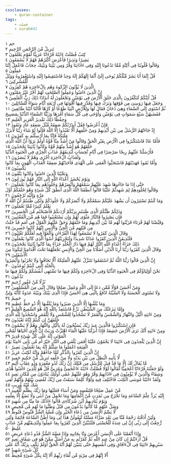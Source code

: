 ```yaml
---
cssclasses:
    - quran-container
tags:
    - فصلت
    - surah#41
---
```


حم  ١<br>
تَنزِيلٌ مِّنَ الرَّحْمَنِ الرَّحِيمِ  ٢<br>
كِتَبٌ فُصِّلَتْ ءَايَتُهُ قُرْءَانًا عَرَبِيًّا لِّقَوْمٍ يَعْلَمُونَ  ٣<br>
بَشِيرًا وَنَذِيرًا فَأَعْرَضَ أَكْثَرُهُمْ فَهُمْ لَا يَسْمَعُونَ  ٤<br>
وَقَالُوا قُلُوبُنَا فِى أَكِنَّةٍ مِّمَّا تَدْعُونَا إِلَيْهِ وَفِى ءَاذَانِنَا وَقْرٌ وَمِن بَيْنِنَا وَبَيْنِكَ حِجَابٌ فَاعْمَلْ إِنَّنَا عَمِلُونَ  ٥<br>
قُلْ إِنَّمَا أَنَا بَشَرٌ مِّثْلُكُمْ يُوحَى إِلَىَّ أَنَّمَا إِلَهُكُمْ إِلَهٌ وَحِدٌ فَاسْتَقِيمُوا إِلَيْهِ وَاسْتَغْفِرُوهُ وَوَيْلٌ لِّلْمُشْرِكِينَ  ٦<br>
الَّذِينَ لَا يُؤْتُونَ الزَّكَوةَ وَهُم بِالْءَاخِرَةِ هُمْ كَفِرُونَ  ٧<br>
إِنَّ الَّذِينَ ءَامَنُوا وَعَمِلُوا الصَّلِحَتِ لَهُمْ أَجْرٌ غَيْرُ مَمْنُونٍ  ٨<br>
قُلْ أَئِنَّكُمْ لَتَكْفُرُونَ بِالَّذِى خَلَقَ الْأَرْضَ فِى يَوْمَيْنِ وَتَجْعَلُونَ لَهُ أَندَادًا ذَلِكَ رَبُّ الْعَلَمِينَ  ٩<br>
وَجَعَلَ فِيهَا رَوَسِىَ مِن فَوْقِهَا وَبَرَكَ فِيهَا وَقَدَّرَ فِيهَا أَقْوَتَهَا فِى أَرْبَعَةِ أَيَّامٍ سَوَاءً لِّلسَّائِلِينَ  ١۰<br>
ثُمَّ اسْتَوَى إِلَى السَّمَاءِ وَهِىَ دُخَانٌ فَقَالَ لَهَا وَلِلْأَرْضِ ائْتِيَا طَوْعًا أَوْ كَرْهًا قَالَتَا أَتَيْنَا طَائِعِينَ  ١١<br>
فَقَضَىهُنَّ سَبْعَ سَمَوَاتٍ فِى يَوْمَيْنِ وَأَوْحَى فِى كُلِّ سَمَاءٍ أَمْرَهَا وَزَيَّنَّا السَّمَاءَ الدُّنْيَا بِمَصَبِيحَ وَحِفْظًا ذَلِكَ تَقْدِيرُ الْعَزِيزِ الْعَلِيمِ  ١٢<br>
فَإِنْ أَعْرَضُوا فَقُلْ أَنذَرْتُكُمْ صَعِقَةً مِّثْلَ صَعِقَةِ عَادٍ وَثَمُودَ  ١٣<br>
إِذْ جَاءَتْهُمُ الرُّسُلُ مِن بَيْنِ أَيْدِيهِمْ وَمِنْ خَلْفِهِمْ أَلَّا تَعْبُدُوا إِلَّا اللَّهَ قَالُوا لَوْ شَاءَ رَبُّنَا لَأَنزَلَ مَلَئِكَةً فَإِنَّا بِمَا أُرْسِلْتُم بِهِ كَفِرُونَ  ١٤<br>
فَأَمَّا عَادٌ فَاسْتَكْبَرُوا فِى الْأَرْضِ بِغَيْرِ الْحَقِّ وَقَالُوا مَنْ أَشَدُّ مِنَّا قُوَّةً أَوَلَمْ يَرَوْا أَنَّ اللَّهَ الَّذِى خَلَقَهُمْ هُوَ أَشَدُّ مِنْهُمْ قُوَّةً وَكَانُوا بَِٔايَتِنَا يَجْحَدُونَ  ١٥<br>
فَأَرْسَلْنَا عَلَيْهِمْ رِيحًا صَرْصَرًا فِى أَيَّامٍ نَّحِسَاتٍ لِّنُذِيقَهُمْ عَذَابَ الْخِزْىِ فِى الْحَيَوةِ الدُّنْيَا وَلَعَذَابُ الْءَاخِرَةِ أَخْزَى وَهُمْ لَا يُنصَرُونَ  ١٦<br>
وَأَمَّا ثَمُودُ فَهَدَيْنَهُمْ فَاسْتَحَبُّوا الْعَمَى عَلَى الْهُدَى فَأَخَذَتْهُمْ صَعِقَةُ الْعَذَابِ الْهُونِ بِمَا كَانُوا يَكْسِبُونَ  ١٧<br>
وَنَجَّيْنَا الَّذِينَ ءَامَنُوا وَكَانُوا يَتَّقُونَ  ١٨<br>
وَيَوْمَ يُحْشَرُ أَعْدَاءُ اللَّهِ إِلَى النَّارِ فَهُمْ يُوزَعُونَ  ١٩<br>
حَتَّى إِذَا مَا جَاءُوهَا شَهِدَ عَلَيْهِمْ سَمْعُهُمْ وَأَبْصَرُهُمْ وَجُلُودُهُم بِمَا كَانُوا يَعْمَلُونَ  ٢۰<br>
وَقَالُوا لِجُلُودِهِمْ لِمَ شَهِدتُّمْ عَلَيْنَا قَالُوا أَنطَقَنَا اللَّهُ الَّذِى أَنطَقَ كُلَّ شَىْءٍ وَهُوَ خَلَقَكُمْ أَوَّلَ مَرَّةٍ وَإِلَيْهِ تُرْجَعُونَ  ٢١<br>
وَمَا كُنتُمْ تَسْتَتِرُونَ أَن يَشْهَدَ عَلَيْكُمْ سَمْعُكُمْ وَلَا أَبْصَرُكُمْ وَلَا جُلُودُكُمْ وَلَكِن ظَنَنتُمْ أَنَّ اللَّهَ لَا يَعْلَمُ كَثِيرًا مِّمَّا تَعْمَلُونَ  ٢٢<br>
وَذَلِكُمْ ظَنُّكُمُ الَّذِى ظَنَنتُم بِرَبِّكُمْ أَرْدَىكُمْ فَأَصْبَحْتُم مِّنَ الْخَسِرِينَ  ٢٣<br>
فَإِن يَصْبِرُوا فَالنَّارُ مَثْوًى لَّهُمْ وَإِن يَسْتَعْتِبُوا فَمَا هُم مِّنَ الْمُعْتَبِينَ  ٢٤<br>
وَقَيَّضْنَا لَهُمْ قُرَنَاءَ فَزَيَّنُوا لَهُم مَّا بَيْنَ أَيْدِيهِمْ وَمَا خَلْفَهُمْ وَحَقَّ عَلَيْهِمُ الْقَوْلُ فِى أُمَمٍ قَدْ خَلَتْ مِن قَبْلِهِم مِّنَ الْجِنِّ وَالْإِنسِ إِنَّهُمْ كَانُوا خَسِرِينَ  ٢٥<br>
وَقَالَ الَّذِينَ كَفَرُوا لَا تَسْمَعُوا لِهَذَا الْقُرْءَانِ وَالْغَوْا فِيهِ لَعَلَّكُمْ تَغْلِبُونَ  ٢٦<br>
فَلَنُذِيقَنَّ الَّذِينَ كَفَرُوا عَذَابًا شَدِيدًا وَلَنَجْزِيَنَّهُمْ أَسْوَأَ الَّذِى كَانُوا يَعْمَلُونَ  ٢٧<br>
ذَلِكَ جَزَاءُ أَعْدَاءِ اللَّهِ النَّارُ لَهُمْ فِيهَا دَارُ الْخُلْدِ جَزَاءً بِمَا كَانُوا بَِٔايَتِنَا يَجْحَدُونَ  ٢٨<br>
وَقَالَ الَّذِينَ كَفَرُوا رَبَّنَا أَرِنَا الَّذَيْنِ أَضَلَّانَا مِنَ الْجِنِّ وَالْإِنسِ نَجْعَلْهُمَا تَحْتَ أَقْدَامِنَا لِيَكُونَا مِنَ الْأَسْفَلِينَ  ٢٩<br>
إِنَّ الَّذِينَ قَالُوا رَبُّنَا اللَّهُ ثُمَّ اسْتَقَمُوا تَتَنَزَّلُ عَلَيْهِمُ الْمَلَئِكَةُ أَلَّا تَخَافُوا وَلَا تَحْزَنُوا وَأَبْشِرُوا بِالْجَنَّةِ الَّتِى كُنتُمْ تُوعَدُونَ  ٣۰<br>
نَحْنُ أَوْلِيَاؤُكُمْ فِى الْحَيَوةِ الدُّنْيَا وَفِى الْءَاخِرَةِ وَلَكُمْ فِيهَا مَا تَشْتَهِى أَنفُسُكُمْ وَلَكُمْ فِيهَا مَا تَدَّعُونَ  ٣١<br>
نُزُلًا مِّنْ غَفُورٍ رَّحِيمٍ  ٣٢<br>
وَمَنْ أَحْسَنُ قَوْلًا مِّمَّن دَعَا إِلَى اللَّهِ وَعَمِلَ صَلِحًا وَقَالَ إِنَّنِى مِنَ الْمُسْلِمِينَ  ٣٣<br>
وَلَا تَسْتَوِى الْحَسَنَةُ وَلَا السَّيِّئَةُ ادْفَعْ بِالَّتِى هِىَ أَحْسَنُ فَإِذَا الَّذِى بَيْنَكَ وَبَيْنَهُ عَدَوَةٌ كَأَنَّهُ وَلِىٌّ حَمِيمٌ  ٣٤<br>
وَمَا يُلَقَّىهَا إِلَّا الَّذِينَ صَبَرُوا وَمَا يُلَقَّىهَا إِلَّا ذُو حَظٍّ عَظِيمٍ  ٣٥<br>
وَإِمَّا يَنزَغَنَّكَ مِنَ الشَّيْطَنِ نَزْغٌ فَاسْتَعِذْ بِاللَّهِ إِنَّهُ هُوَ السَّمِيعُ الْعَلِيمُ  ٣٦<br>
وَمِنْ ءَايَتِهِ الَّيْلُ وَالنَّهَارُ وَالشَّمْسُ وَالْقَمَرُ لَا تَسْجُدُوا لِلشَّمْسِ وَلَا لِلْقَمَرِ وَاسْجُدُوا لِلَّهِ الَّذِى خَلَقَهُنَّ إِن كُنتُمْ إِيَّاهُ تَعْبُدُونَ  ٣٧<br>
فَإِنِ اسْتَكْبَرُوا فَالَّذِينَ عِندَ رَبِّكَ يُسَبِّحُونَ لَهُ بِالَّيْلِ وَالنَّهَارِ وَهُمْ لَا يَسَْٔمُونَ  ٣٨<br>
وَمِنْ ءَايَتِهِ أَنَّكَ تَرَى الْأَرْضَ خَشِعَةً فَإِذَا أَنزَلْنَا عَلَيْهَا الْمَاءَ اهْتَزَّتْ وَرَبَتْ إِنَّ الَّذِى أَحْيَاهَا لَمُحْىِ الْمَوْتَى إِنَّهُ عَلَى كُلِّ شَىْءٍ قَدِيرٌ  ٣٩<br>
إِنَّ الَّذِينَ يُلْحِدُونَ فِى ءَايَتِنَا لَا يَخْفَوْنَ عَلَيْنَا أَفَمَن يُلْقَى فِى النَّارِ خَيْرٌ أَم مَّن يَأْتِى ءَامِنًا يَوْمَ الْقِيَمَةِ اعْمَلُوا مَا شِئْتُمْ إِنَّهُ بِمَا تَعْمَلُونَ بَصِيرٌ  ٤۰<br>
إِنَّ الَّذِينَ كَفَرُوا بِالذِّكْرِ لَمَّا جَاءَهُمْ وَإِنَّهُ لَكِتَبٌ عَزِيزٌ  ٤١<br>
لَّا يَأْتِيهِ الْبَطِلُ مِن بَيْنِ يَدَيْهِ وَلَا مِنْ خَلْفِهِ تَنزِيلٌ مِّنْ حَكِيمٍ حَمِيدٍ  ٤٢<br>
مَّا يُقَالُ لَكَ إِلَّا مَا قَدْ قِيلَ لِلرُّسُلِ مِن قَبْلِكَ إِنَّ رَبَّكَ لَذُو مَغْفِرَةٍ وَذُو عِقَابٍ أَلِيمٍ  ٤٣<br>
وَلَوْ جَعَلْنَهُ قُرْءَانًا أَعْجَمِيًّا لَّقَالُوا لَوْلَا فُصِّلَتْ ءَايَتُهُ ءَاعْجَمِىٌّ وَعَرَبِىٌّ قُلْ هُوَ لِلَّذِينَ ءَامَنُوا هُدًى وَشِفَاءٌ وَالَّذِينَ لَا يُؤْمِنُونَ فِى ءَاذَانِهِمْ وَقْرٌ وَهُوَ عَلَيْهِمْ عَمًى أُولَئِكَ يُنَادَوْنَ مِن مَّكَانٍ بَعِيدٍ  ٤٤<br>
وَلَقَدْ ءَاتَيْنَا مُوسَى الْكِتَبَ فَاخْتُلِفَ فِيهِ وَلَوْلَا كَلِمَةٌ سَبَقَتْ مِن رَّبِّكَ لَقُضِىَ بَيْنَهُمْ وَإِنَّهُمْ لَفِى شَكٍّ مِّنْهُ مُرِيبٍ  ٤٥<br>
مَّنْ عَمِلَ صَلِحًا فَلِنَفْسِهِ وَمَنْ أَسَاءَ فَعَلَيْهَا وَمَا رَبُّكَ بِظَلَّمٍ لِّلْعَبِيدِ  ٤٦<br>
إِلَيْهِ يُرَدُّ عِلْمُ السَّاعَةِ وَمَا تَخْرُجُ مِن ثَمَرَتٍ مِّنْ أَكْمَامِهَا وَمَا تَحْمِلُ مِنْ أُنثَى وَلَا تَضَعُ إِلَّا بِعِلْمِهِ وَيَوْمَ يُنَادِيهِمْ أَيْنَ شُرَكَاءِى قَالُوا ءَاذَنَّكَ مَا مِنَّا مِن شَهِيدٍ  ٤٧<br>
وَضَلَّ عَنْهُم مَّا كَانُوا يَدْعُونَ مِن قَبْلُ وَظَنُّوا مَا لَهُم مِّن مَّحِيصٍ  ٤٨<br>
لَّا يَسَْٔمُ الْإِنسَنُ مِن دُعَاءِ الْخَيْرِ وَإِن مَّسَّهُ الشَّرُّ فَئَُوسٌ قَنُوطٌ  ٤٩<br>
وَلَئِنْ أَذَقْنَهُ رَحْمَةً مِّنَّا مِن بَعْدِ ضَرَّاءَ مَسَّتْهُ لَيَقُولَنَّ هَذَا لِى وَمَا أَظُنُّ السَّاعَةَ قَائِمَةً وَلَئِن رُّجِعْتُ إِلَى رَبِّى إِنَّ لِى عِندَهُ لَلْحُسْنَى فَلَنُنَبِّئَنَّ الَّذِينَ كَفَرُوا بِمَا عَمِلُوا وَلَنُذِيقَنَّهُم مِّنْ عَذَابٍ غَلِيظٍ  ٥۰<br>
وَإِذَا أَنْعَمْنَا عَلَى الْإِنسَنِ أَعْرَضَ وَنََٔا بِجَانِبِهِ وَإِذَا مَسَّهُ الشَّرُّ فَذُو دُعَاءٍ عَرِيضٍ  ٥١<br>
قُلْ أَرَءَيْتُمْ إِن كَانَ مِنْ عِندِ اللَّهِ ثُمَّ كَفَرْتُم بِهِ مَنْ أَضَلُّ مِمَّنْ هُوَ فِى شِقَاقٍ بَعِيدٍ  ٥٢<br>
سَنُرِيهِمْ ءَايَتِنَا فِى الْءَافَاقِ وَفِى أَنفُسِهِمْ حَتَّى يَتَبَيَّنَ لَهُمْ أَنَّهُ الْحَقُّ أَوَلَمْ يَكْفِ بِرَبِّكَ أَنَّهُ عَلَى كُلِّ شَىْءٍ شَهِيدٌ  ٥٣<br>
أَلَا إِنَّهُمْ فِى مِرْيَةٍ مِّن لِّقَاءِ رَبِّهِمْ أَلَا إِنَّهُ بِكُلِّ شَىْءٍ مُّحِيطٌ  ٥٤<br>
